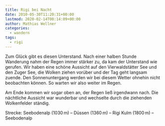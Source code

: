 ```yaml
---
title: Rigi bei Nacht
date: 2010-05-30T11:20:31+00:00
lastmod: 2020-02-14T00:14:09+00:00
author: Mathias Wellner
categories:
  - wandern
tags:
  - rigi
---
```

Zum Glück gibt es diesen Unterstand. Nach einer halben Stunde Wanderung nahm der Regen immer stärker zu, da kam der Unterstand wie gerufen. Wir haben eine schöne Aussicht auf den Vierwaldstätter See und den Zuger See, die Wolken ziehen vorüber und der Tag geht langsam zuende. Den Sonnenuntergang werden wir bei diesem Wetter ohnehin nicht beobachten können. So warten wir also weiter im Regen. 

Am Ende kommen wir sogar oben an, der Regen ließ irgendwann nach. Die nächtliche Aussicht war wunderbar und wechselte durch die ziehenden Wolkenfelder ständig. 

Strecke: Seebodenalp (1030&thinsp;m) &ndash; Düssen (1360&thinsp;m) &ndash; Rigi Kulm (1800&thinsp;m) &ndash; Seebodenalp